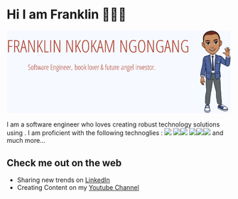 # Hi I am Franklin 👋🌱👀
<div>
  <p align="center">
    <img src="./utils/banner_no_it_icon_solid_background.png"> 
  </p>
</div>
I am a software engineer who loves creating robust technology solutions using .
I am proficient with the following technoglies : <img src="https://img.shields.io/badge/opensource-brightgreen" /> <img src="https://img.shields.io/badge/Javascript-yellowgreen?logo=Javascript" /><img src="https://img.shields.io/badge/Python-blue?logo=python"/> <img src="https://img.shields.io/badge/Python-blue?logo=python"/><img src="https://img.shields.io/badge/Gitlab-purple?logo=git"/><img src="https://img.shields.io/badge/aws-FF9900?logo=aws"/>
and much more...



## Check me out on the web
- Sharing new trends on [LinkedIn](https://www.linkedin.com/in/franklinngongang/)
- Creating Content on my [Youtube Channel](https://www.youtube.com/channel/UClLU4FE2edInV3mW6NZm1pw) 

